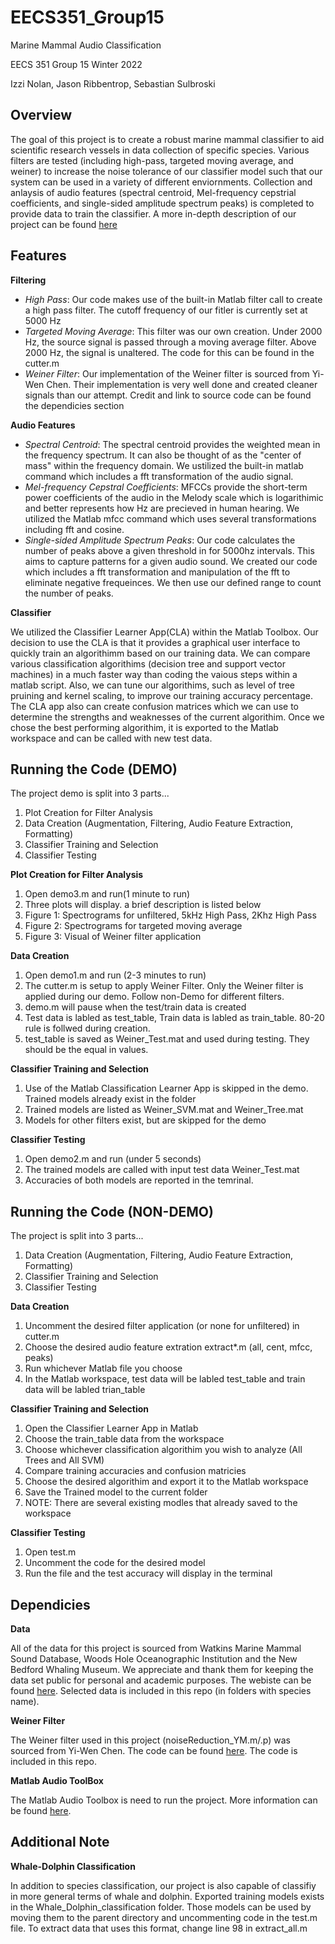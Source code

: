 # EECS351_Group15
Marine Mammal Audio Classification

EECS 351 Group 15 Winter 2022

Izzi Nolan, Jason Ribbentrop, Sebastian Sulbroski

## Overview
The goal of this project is to create a robust marine mammal classifier to aid scientific research vessels in data collection of specific species. Various filters are tested (including high-pass, targeted moving average, and weiner) to increase the noise tolerance of our classifier model such that our system can be used in a variety of different enviornments. Collection and anlaysis of audio features (spectral centroid, Mel-frequency cepstrial coefficients, and single-sided amplitude spectrum peaks) is completed to provide data to train the classifier. A more in-depth description of our project can be found [here](itnolan.wix.com/mammals) 


## Features
**Filtering**
- _High Pass_: Our code makes use of the built-in Matlab filter call to create a high pass filter. The cutoff frequency of our fitler is currently set at 5000 Hz
- _Targeted Moving Average_: This filter was our own creation. Under 2000 Hz, the source signal is passed through a moving average filter. Above 2000 Hz, the signal is unaltered. The code for this can be found in the cutter.m
- _Weiner Filter_: Our implementation of the Weiner filter is sourced from Yi-Wen Chen. Their implementation is very well done and created cleaner signals than our attempt. Credit and link to source code can be found the dependicies section

**Audio Features**
- _Spectral Centroid_: The spectral centroid provides the weighted mean in the frequency spectrum. It can also be thought of as the "center of mass" within the frequency domain. We ustilized the built-in matlab command which includes a fft transformation of the audio signal.
- _Mel-frequency Cepstral Coefficients_: MFCCs provide the short-term power coefficients of the audio in the Melody scale which is logarithimic and better represents how Hz are precieved in human hearing. We utilized the Matlab mfcc command which uses several transformations including fft and cosine.
- _Single-sided Amplitude Spectrum Peaks_: Our code calculates the number of peaks above a given threshold in for 5000hz intervals. This aims to capture patterns for a given audio sound. We created our code which includes a fft transformation and manipulation of the fft to eliminate negative frequeinces. We then use our defined range to count the number of peaks. 

**Classifier**

We utilized the Classifier Learner App(CLA) within the Matlab Toolbox. Our decision to use the CLA is that it provides a graphical user interface to quickly train an algorithimm based on our training data. We can compare various classification algorithims (decision tree and support vector machines) in a much faster way than coding the vaious steps within a matlab script. Also, we can tune our algorithims, such as level of tree pruining and kernel scaling, to improve our training accuracy percentage. The CLA app also can create confusion matrices which we can use to determine the strengths and weaknesses of the current algorithim. Once we chose the best performing algorithim, it is exported to the Matlab workspace and can be called with new test data. 


## Running the Code (DEMO)
The project demo is split into 3 parts...

1. Plot Creation for Filter Analysis
2. Data Creation (Augmentation, Filtering, Audio Feature Extraction, Formatting)
3. Classifier Training and Selection
4. Classifier Testing

**Plot Creation for Filter Analysis**
1. Open demo3.m and run(1 minute to run)
2. Three plots will display. a brief description is listed below
3. Figure 1: Spectrograms for unfiltered, 5kHz High Pass, 2Khz High Pass
4. Figure 2: Spectrograms for targeted moving average
5. Figure 3: Visual of Weiner filter application

**Data Creation**
1. Open demo1.m and run (2-3 minutes to run)
2. The cutter.m is setup to apply Weiner Filter. Only the Weiner filter is applied during our demo. Follow non-Demo for different filters.
3. demo.m will pause when the test/train data is created
4. Test data is labled as test_table, Train data is labled as train_table. 80-20 rule is follwed during creation.
5. test_table is saved as Weiner_Test.mat and used during testing. They should be the equal in values. 

**Classifier Training and Selection**
1. Use of the Matlab Classification Learner App is skipped in the demo. Trained models already exist in the folder
2. Trained models are listed as Weiner_SVM.mat and Weiner_Tree.mat
3. Models for other filters exist, but are skipped for the demo

**Classifier Testing**
1. Open demo2.m and run (under 5 seconds)
2. The trained models are called with input test data Weiner_Test.mat
3. Accuracies of both models are reported in the temrinal.


## Running the Code (NON-DEMO)
The project is split into 3 parts...

1. Data Creation (Augmentation, Filtering, Audio Feature Extraction, Formatting)
2. Classifier Training and Selection
3. Classifier Testing

**Data Creation**
1. Uncomment the desired filter application (or none for unfiltered) in cutter.m
2. Choose the desired audio feature extration extract*.m (all, cent, mfcc, peaks)
3. Run whichever Matlab file you choose
4. In the Matlab workspace, test data will be labled test_table and train data will be labled trian_table

**Classifier Training and Selection**
1. Open the Classifier Learner App in Matlab 
2. Choose the train_table data from the workspace
3. Choose whichever classification algorithim you wish to analyze (All Trees and All SVM)
4. Compare training accuracies and confusion matricies 
5. Choose the desired algorithim and export it to the Matlab workspace
6. Save the Trained model to the current folder
7. NOTE: There are several existing modles that already saved to the workspace

**Classifier Testing**
1. Open test.m
2. Uncomment the code for the desired model
3. Run the file and the test accuracy will display in the terminal

## Dependicies

**Data**

All of the data for this project is sourced from Watkins Marine Mammal Sound Database, Woods Hole Oceanographic Institution and the New Bedford Whaling Museum. We appreciate and thank them for keeping the data set public for personal and academic purposes. The webiste can be found [here](https://cis.whoi.edu/science/B/whalesounds/index.cfm). Selected data is included in this repo (in folders with species name).

**Weiner Filter**

The Weiner filter used in this project (noiseReduction_YM.m/.p) was sourced from Yi-Wen Chen. The code can be found [here](https://medium.com/audio-processing-by-matlab/noise-reduction-by-wiener-filter-by-matlab-44438af83f96). The code is included in this repo.

**Matlab Audio ToolBox**

The Matlab Audio Toolbox is need to run the project. More information can be found [here](https://www.mathworks.com/help/audio/).

## Additional Note 
**Whale-Dolphin Classification**

In addition to species classification, our project is also capable of classifiy in more general terms of whale and dolphin. Exported training models exists in the Whale_Dolphin_classification folder. Those models can be used by moving them to the parent directory and uncommenting code in the test.m file. To extract data that uses this format, change line 98 in extract_all.m
 
